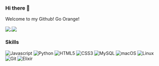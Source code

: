 ### Hi there 👋

<!--
**BeijingSyracuse/BeijingSyracuse** is a ✨ _special_ ✨ repository because its `README.md` (this file) appears on your GitHub profile.

Here are some ideas to get you started:

- 🔭 I’m currently working on ...
- 🌱 I’m currently learning ...
- 👯 I’m looking to collaborate on ...
- 🤔 I’m looking for help with ...
- 💬 Ask me about ...
- 📫 How to reach me: ...
- 😄 Pronouns: ...
- ⚡ Fun fact: ...
-->

Welcome to my Github! Go Orange!

<a href="https://github.com/anuraghazra/github-readme-stats">
  <img align="center" src="https://github-readme-stats.vercel.app/api?username=BeijingSyracuse&count_private=true&show_icons=true&theme=dark" />
</a>
<a href="https://github.com/anuraghazra/convoychat">
  <img align="center" src="https://github-readme-stats.vercel.app/api/top-langs/?username=BeijingSyracuse&langs_count=8&theme=dark&count_private=true&layout=compact&card_width=280" />
</a>


### Skills

![Javascript](https://img.shields.io/badge/-Javascript-192133?style=flat-square&logo=javascript&logoColor=white)
![Python](https://img.shields.io/badge/-Python-192133?style=flat-square&logo=python&logoColor=white)
![HTML5](https://img.shields.io/badge/-HTML5-192133?style=flat-square&logo=html5&logoColor=white)
![CSS3](https://img.shields.io/badge/-CSS3-192133?style=flat-square&logo=css3&logoColor=white)
![MySQL](https://img.shields.io/badge/-MySQL-192133?style=flat-square&logo=mysql&logoColor=white)
![macOS](https://img.shields.io/badge/-MacOS-192133?style=flat-square&logo=macos&logoColor=white)
![Linux](https://img.shields.io/badge/-Linux-192133?style=flat-square&logo=Linux&logoColor=white)
![Git](https://img.shields.io/badge/-Git-192133?style=flat-square&logo=git&logoColor=white)
![Elixir](https://img.shields.io/badge/-Elixir-192133?style=flat-square&logo=elixir&logoColor=white)
